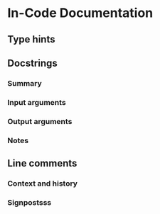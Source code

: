 # In-Code Documentation

## Type hints

## Docstrings

### Summary

### Input arguments

### Output arguments

### Notes

## Line comments

### Context and history

### Signpostsss
